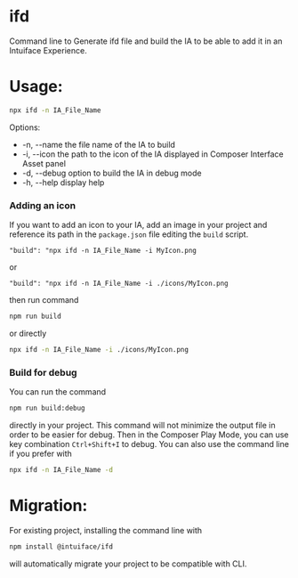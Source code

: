 # ifd

Command line to Generate ifd file and build the IA to be able to add it in an Intuiface Experience.

# Usage: 
```sh 
npx ifd -n IA_File_Name
```

Options:
- -n, --name the file name of the IA to build
- -i, --icon the path to the icon of the IA displayed in Composer Interface Asset panel
- -d, --debug option to build the IA in debug mode
- -h, --help display help


### Adding an icon
If you want to add an icon to your IA, add an image in your project and reference its path in the `package.json` file editing the `build` script.

`"build": "npx ifd -n IA_File_Name -i MyIcon.png` 

or

`"build": "npx ifd -n IA_File_Name -i ./icons/MyIcon.png`

then run command 
```sh
npm run build
```

or directly 
```sh
npx ifd -n IA_File_Name -i ./icons/MyIcon.png
```

### Build for debug
You can run the command 
```sh
npm run build:debug
```
directly in your project. This command will not minimize the output file in order to be easier for debug. Then in the Composer Play Mode, you can use key combination `Ctrl+Shift+I`
to debug.
You can also use the command line if you prefer with
```sh
npx ifd -n IA_File_Name -d
```

# Migration:
For existing project, installing the command line with 
```sh
npm install @intuiface/ifd
```
will automatically migrate your project to be compatible with CLI.